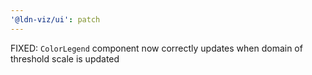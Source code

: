 ```yaml
---
'@ldn-viz/ui': patch
---
```


FIXED: `ColorLegend` component now correctly updates when domain of threshold scale is updated
